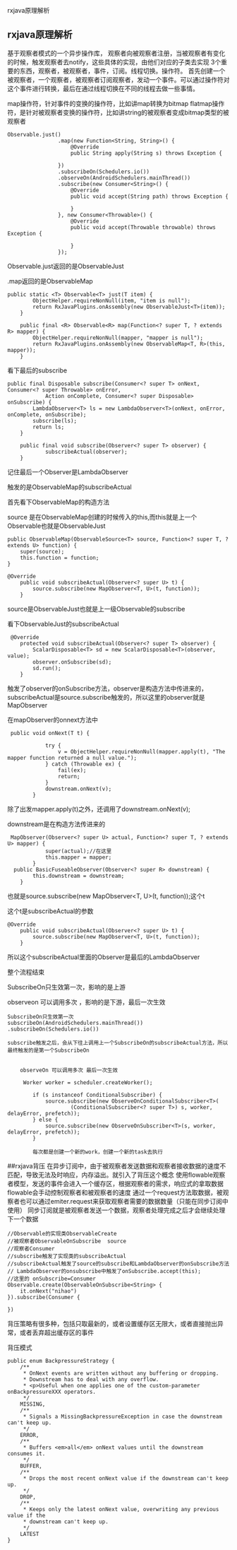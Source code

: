 rxjava原理解析

## rxjava原理解析

基于观察者模式的一个异步操作库，
观察者向被观察者注册，当被观察者有变化的时候，触发观察者去notify，这些具体的实现，由他们对应的子类去实现
3个重要的东西，观察者，被观察者，事件，订阅。线程切换。操作符。
首先创建一个被观察者，一个观察者，被观察者订阅观察者，发动一个事件。可以通过操作符对这个事件进行转换，最后在通过线程切换在不同的线程去做一些事情。

map操作符，针对事件的变换的操作符，比如讲map转换为bitmap
flatmap操作符，是针对被观察者变换的操作符，比如讲string的被观察者变成bitmap类型的被观察者

```
Observable.just()
                .map(new Function<String, String>() {
                    @Override
                    public String apply(String s) throws Exception {

                })
                .subscribeOn(Schedulers.io())
                .observeOn(AndroidSchedulers.mainThread())
                .subscribe(new Consumer<String>() {
                    @Override
                    public void accept(String path) throws Exception {

                    }
                }, new Consumer<Throwable>() {
                    @Override
                    public void accept(Throwable throwable) throws Exception {
                       
                    }
                });

```

Observable.just返回的是ObservableJust 

.map返回的是ObservableMap

```
public static <T> Observable<T> just(T item) {
        ObjectHelper.requireNonNull(item, "item is null");
        return RxJavaPlugins.onAssembly(new ObservableJust<T>(item));
    }
    
    public final <R> Observable<R> map(Function<? super T, ? extends R> mapper) {
        ObjectHelper.requireNonNull(mapper, "mapper is null");
        return RxJavaPlugins.onAssembly(new ObservableMap<T, R>(this, mapper));
    }
```

看下最后的subscribe

```
public final Disposable subscribe(Consumer<? super T> onNext, Consumer<? super Throwable> onError,
            Action onComplete, Consumer<? super Disposable> onSubscribe) {
        LambdaObserver<T> ls = new LambdaObserver<T>(onNext, onError, onComplete, onSubscribe);
        subscribe(ls);
        return ls;
    }
    
    public final void subscribe(Observer<? super T> observer) {
            subscribeActual(observer);
    }
```

记住最后一个Observer是LambdaObserver

触发的是ObservableMap的subscribeActual

首先看下ObservableMap的构造方法

source 是在ObservableMap创建的时候传入的this,而this就是上一个Observable也就是ObservableJust

```
public ObservableMap(ObservableSource<T> source, Function<? super T, ? extends U> function) {
    super(source);
    this.function = function;
}

@Override
    public void subscribeActual(Observer<? super U> t) {
        source.subscribe(new MapObserver<T, U>(t, function));
    }
```

source是ObservableJust也就是上一级Observable的subscribe

看下ObservableJust的subscribeActual

```
 @Override
    protected void subscribeActual(Observer<? super T> observer) {
        ScalarDisposable<T> sd = new ScalarDisposable<T>(observer, value);
        observer.onSubscribe(sd);
        sd.run();
    }
```

触发了observer的onSubscribe方法，observer是构造方法中传进来的，subscribeActual是source.subscribe触发的，所以这里的observer就是MapObserver

在mapObserver的onnext方法中

```
 public void onNext(T t) {
         
            try {
                v = ObjectHelper.requireNonNull(mapper.apply(t), "The mapper function returned a null value.");
            } catch (Throwable ex) {
                fail(ex);
                return;
            }
            downstream.onNext(v);
        }
```

除了出发mapper.apply(t)之外，还调用了downstream.onNext(v);

downstream是在构造方法传进来的

```
 MapObserver(Observer<? super U> actual, Function<? super T, ? extends U> mapper) {
            super(actual);//在这里
            this.mapper = mapper;
        }
  public BasicFuseableObserver(Observer<? super R> downstream) {
        this.downstream = downstream;
    }
```

也就是source.subscribe(new MapObserver<T, U>(t, function));这个t

这个t是subscribeActual的参数

```
@Override
    public void subscribeActual(Observer<? super U> t) {
        source.subscribe(new MapObserver<T, U>(t, function));
    }
```

所以这个subscribeActual里面的Observer是最后的LambdaObserver

整个流程结束



SubscribeOn只生效第一次，影响的是上游

observeon 可以调用多次  ，影响的是下游，最后一次生效

```
SubscribeOn只生效第一次
subscribeOn(AndroidSchedulers.mainThread())
.subscribeOn(Schedulers.io())

subscribe触发之后，会从下往上调用上一个SubscribeOn的subscribeActual方法，所以最终触发的是第一个SubscribeOn


    observeOn 可以调用多次 最后一次生效
    
     Worker worker = scheduler.createWorker();

        if (s instanceof ConditionalSubscriber) {
            source.subscribe(new ObserveOnConditionalSubscriber<T>(
                    (ConditionalSubscriber<? super T>) s, worker, delayError, prefetch));
        } else {
            source.subscribe(new ObserveOnSubscriber<T>(s, worker, delayError, prefetch));
        }
        
        每次都是创建一个新的work，创建一个新的task去执行
```



##rxjava背压
在异步订阅中，由于被观察者发送数据和观察者接收数据的速度不匹配，导致无法及时响应，内存溢出。就引入了背压这个概念
使用flowable观察者模型，发送的事件会进入一个缓存区，根据观察者的需求，响应式的拿取数据
flowable会手动控制观察者和被观察者的速度 通过一个request方法取数据，被观察者也可以通过emiter.request来获取观察者需要的数据数量（只能在同步订阅中使用）
同步订阅就是被观察者发送一个数据，观察者处理完成之后才会继续处理下一个数据

```
//Observable的实现类ObservableCreate
//被观察者ObservableOnSubscribe  source
//观察者Consumer  
//subscribe触发了实现类的subscribeActual
//subscribeActual触发了source的subscribe和LambdaObserver的onSubscribe方法
// LambdaObserver的onsubscribe中触发了onSubscribe.accept(this);
//这里的 onSubscribe=Consumer
Observable.create(ObservableOnSubscribe<String> {
    it.onNext("nihao")
}).subscribe(Consumer {

})
```



背压策略有很多种，包括只取最新的，或者设置缓存区无限大，或者直接抛出异常，或者丢弃超出缓存区的事件

背压模式

```
public enum BackpressureStrategy {
    /**
     * OnNext events are written without any buffering or dropping.
     * Downstream has to deal with any overflow.
     * <p>Useful when one applies one of the custom-parameter onBackpressureXXX operators.
     */
    MISSING,
    /**
     * Signals a MissingBackpressureException in case the downstream can't keep up.
     */
    ERROR,
    /**
     * Buffers <em>all</em> onNext values until the downstream consumes it.
     */
    BUFFER,
    /**
     * Drops the most recent onNext value if the downstream can't keep up.
     */
    DROP,
    /**
     * Keeps only the latest onNext value, overwriting any previous value if the
     * downstream can't keep up.
     */
    LATEST
}
```

